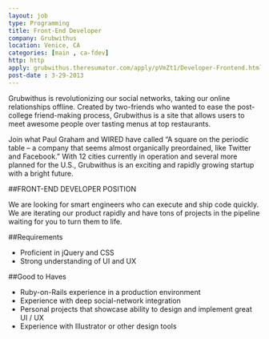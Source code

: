 ```yaml
---
layout: job
type: Programming
title: Front-End Developer
company: Grubwithus
location: Venice, CA
categories: [main , ca-fdev]
http: http
apply: grubwithus.theresumator.com/apply/pVmZt1/Developer-Frontend.html
post-date : 3-29-2013
---
```


Grubwithus is revolutionizing our social networks, taking our online relationships offline. Created by two-friends who wanted to ease the post-college friend-making process, Grubwithus is a site that allows users to meet awesome people over tasting menus at top restaurants.

Join what Paul Graham and WIRED have called “A square on the periodic table – a company that seems almost organically preordained, like Twitter and Facebook.” With 12 cities currently in operation and several more planned for the U.S., Grubwithus is an exciting and rapidly growing startup with a bright future.

##FRONT-END DEVELOPER POSITION

We are looking for smart engineers who can execute and ship code quickly. We are iterating our product rapidly and have tons of projects in the pipeline waiting for you to turn them to life.

##Requirements

* Proficient in jQuery and CSS
* Strong understanding of UI and UX

##Good to Haves

* Ruby-on-Rails experience in a production environment
* Experience with deep social-network integration
* Personal projects that showcase ability to design and implement great UI / UX
* Experience with Illustrator or other design tools